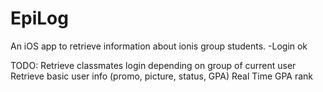 EpiLog
======

An iOS app to retrieve information about ionis group students.
-Login ok

TODO:
  Retrieve classmates login depending on group of current user
  Retrieve basic user info (promo, picture, status, GPA)
  Real Time GPA rank
